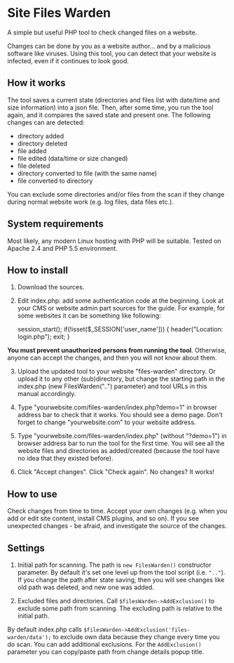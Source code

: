 Site Files Warden
=================

A simple but useful PHP tool to check changed files on a website.

Changes can be done by you as a website author... and by a malicious software like viruses. 
Using this tool, you can detect that your website is infected, even if it continues to look good.

How it works
------------

The tool saves a current state (directories and files list with date/time and size information) into a json file.
Then, after some time, you run the tool again, and it compares the saved state and present one.
The following changes can are detected:

- directory added
- directory deleted
- file added
- file edited (data/time or size changed)
- file deleted
- directory converted to file (with the same name)
- file converted to directory

You can exclude some directories and/or files from the scan if they change during normal website work (e.g. log files, data files etc.).

System requirements
-------------------

Most likely, any modern Linux hosting with PHP will be suitable. Tested on Apache 2.4 and PHP 5.5 environment.

How to install
--------------

1. Download the sources.
2. Edit index.php: add some authentication code at the beginning. Look at your CMS or website admin part sources for the guide. 
   For example, for some websites it can be something like following:

    session_start();
    if(!isset($_SESSION['user_name'])) {
        header("Location: login.php");
        exit;
    }

**You must prevent unauthorized persons from running the tool**. Otherwise, anyone can accept the changes, and then you will not know about them.

3. Upload the updated tool to your website "files-warden" directory. Or upload it to any other (sub)directory, but change the starting path in the 
index.php (new FilesWarden("..") parameter) and tool URLs in this manual accordingly.

4. Type "yourwebsite.com/files-warden/index.php?demo=1" in browser address bar to check that it works. You should see a demo page.
   Don't forget to change "yourwebsite.com" to your website address.
 
5. Type "yourwebsite.com/files-warden/index.php" (without "?demo=1") in browser address bar to run the tool for the first time. 
   You will see all the website files and directories as added/created (because the tool have no idea that they existed before).
   
6. Click "Accept changes". Click "Check again". No changes? It works!

How to use
----------

Check changes from time to time. Accept your own changes (e.g. when you add or edit site content, install CMS plugins, and so on).
If you see unexpected changes - be afraid, and investigate the source of the changes.


Settings
--------

1. Initial path for scanning. The path is `new FilesWarden()` constructor parameter. By default it's set one level up from the tool script (i.e. `".."`).
   If you change the path after state saving, then you will see changes like old path was deleted, and new one was added.

2. Excluded files and directories. Call `$filesWarden->AddExclusion()` to exclude some path from scanning. The excluding path is relative to the initial path.
   
  By default index.php calls `$filesWarden->AddExclusion('files-warden/data');` to exclude own data because they change every time you do scan.
   You can add additional exclusions. For the `AddExclusion()` parameter you can copy/paste path from change details popup title.


